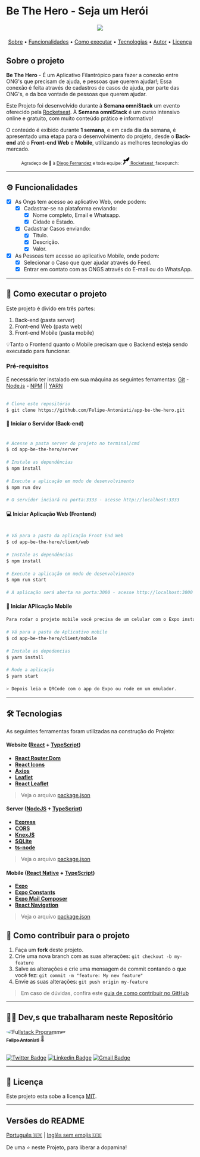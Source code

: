 # Be The Hero - Seja um Herói

<h4 align="center"> 
	<img src="./client/web/assets/logo.png"/>
</h4>

<p align="center">
 <a href="#-sobre-o-projeto">Sobre</a> •
 <a href="#-funcionalidades">Funcionalidades</a> •
 <a href="#-como-executar-o-projeto">Como executar</a> • 
 <a href="#-tecnologias">Tecnologias</a> • 
 <a href="#-autor">Autor</a> • 
 <a href="#user-content--licença">Licença</a>
</p>


##  Sobre o projeto

**Be The Hero** - É um Aplicativo Filantrópico para fazer a conexão entre ONG's que precisam de ajuda, e pessoas que querem ajudar!; Essa conexão é feita através de cadastros de casos de ajuda, por parte das ONG's, e da boa vontade de pessoas que querem ajudar.


Este Projeto foi desenvolvido durante à **Semana omniStack** um evento oferecido pela [Rocketseat](https://blog.rocketseat.com.br/primeira-next-level-week/). À **Semana omniStack** é um curso intensivo online e gratuito, com muito conteúdo prático e informativo! 

O conteúdo é exibido durante **1 semana**, e em cada dia da semana, é apresentado uma etapa para o desenvolvimento do projeto, desde o **Back-end** até o **Front-end Web** e **Mobile**, utilizando as melhores tecnologias do mercado.


<div align="center">
  <sub>Agradeço de 💜 à
    <a href="https://github.com/diego3g">Diego Fernandez</a> e toda equipe:
    <a href="https://github.com/rocketseat">
      <img 
        src="./client/web/src/assets/icons/rocketseat.svg" 
        alt="rocketseat" 
        height="20"
      > Rocketseat
    </a>
    :facepunch:
  </sub>
</div>

---

## ⚙️ Funcionalidades

- [x] As Ongs tem acesso ao aplicativo Web, onde podem: 
  - [x] Cadastrar-se na plataforma enviando:
    - [x] Nome completo, Email e Whatsapp.
    - [x] Cidade e Estado.
  - [x] Cadastrar Casos enviando:
    - [x] Titulo.
    - [x] Descrição.
    - [x] Valor.

- [x] As Pessoas tem acesso ao aplicativo Mobile, onde podem:
  - [x] Selecionar o Caso que quer ajudar através do Feed.
  - [x] Entrar em contato com as ONGS através do E-mail ou do WhatsApp.

---

## 🚀 Como executar o projeto

Este projeto é divido em três partes:
1. Back-end (pasta server) 
2. Front-end Web (pasta web)
3. Front-end Mobile (pasta mobile)

💡Tanto o Frontend quanto o Mobile precisam que o Backend esteja sendo executado para funcionar.

### Pré-requisitos

É necessário ter instalado em sua máquina as seguintes ferramentas:
[Git](https://git-scm.com) - [Node.js](https://nodejs.org/en/) - [NPM](https://www.npmjs.com/) || [YARN](https://yarnpkg.com/)


```bash

# Clone este repositório
$ git clone https://github.com/Felipe-Antoniati/app-be-the-hero.git

```


#### :minidisc: Iniciar o Servidor (Back-end)

```bash

# Acesse a pasta server do projeto no terminal/cmd
$ cd app-be-the-hero/server

# Instale as dependências
$ npm install

# Execute a aplicação em modo de desenvolvimento
$ npm run dev

# O servidor inciará na porta:3333 - acesse http://localhost:3333 

```


#### 💻 Iniciar Aplicação Web (Frontend)

```bash

# Vá para a pasta da aplicação Front End Web
$ cd app-be-the-hero/client/web

# Instale as dependências
$ npm install

# Execute a aplicação em modo de desenvolvimento
$ npm run start

# A aplicação será aberta na porta:3000 - acesse http://localhost:3000

```


#### 📱 Iniciar APlicação Mobile

``` bash
Para rodar o projeto mobile você precisa de um celular com o Expo instalado ou um emulador android/ios.

# Vá para a pasta do Aplicativo mobile
$ cd app-be-the-hero/client/mobile

# Instale as depedencias
$ yarn install

# Rode a aplicação
$ yarn start

> Depois leia o QRCode com o app do Expo ou rode em um emulador.

```

---


## 🛠 Tecnologias

As seguintes ferramentas foram utilizadas na construção do Projeto:

#### **Website**  ([React](https://reactjs.org/)  +  [TypeScript](https://www.typescriptlang.org/))

-   **[React Router Dom](https://github.com/ReactTraining/react-router/tree/master/packages/react-router-dom)**
-   **[React Icons](https://react-icons.github.io/react-icons/)**
-   **[Axios](https://github.com/axios/axios)**
-   **[Leaflet](https://react-leaflet.js.org/en/)**
-   **[React Leaflet](https://react-leaflet.js.org/)**

> Veja o arquivo  [package.json](https://github.com/tgmarinho/README-be-the-hero/blob/master/web/package.json)

#### **Server**  ([NodeJS](https://nodejs.org/en/)  +  [TypeScript](https://www.typescriptlang.org/))

-   **[Express](https://expressjs.com/)**
-   **[CORS](https://expressjs.com/en/resources/middleware/cors.html)**
-   **[KnexJS](http://knexjs.org/)**
-   **[SQLite](https://github.com/mapbox/node-sqlite3)**
-   **[ts-node](https://github.com/TypeStrong/ts-node)**

> Veja o arquivo  [package.json](https://github.com/tgmarinho/README-be-the-hero/blob/master/server/package.json)

#### **Mobile**  ([React Native](http://www.reactnative.com/)  +  [TypeScript](https://www.typescriptlang.org/))

-   **[Expo](https://expo.io/)**
-   **[Expo Constants](https://docs.expo.io/versions/latest/sdk/constants/)**
-   **[Expo Mail Composer](https://docs.expo.io/versions/latest/sdk/mail-composer/)**
-   **[React Navigation](https://reactnavigation.org/)**

> Veja o arquivo  [package.json](https://github.com/tgmarinho/README-be-the-hero/blob/master/mobile/package.json)



##  💪 Como contribuir para o projeto

1. Faça um **fork** deste projeto.
2. Crie uma nova branch com as suas alterações: `git checkout -b my-feature`
3. Salve as alterações e crie uma mensagem de commit contando o que você fez: `git commit -m "feature: My new feature"`
4. Envie as suas alterações: `git push origin my-feature`
> Em caso de dúvidas, confira este [guia de como contribuir no GitHub](./CONTRIBUTING.md)

---

## 👨‍💻 Dev,s que trabalharam neste Repositório

<a href="https://github.com/felipe-antoniati">
 <img style="border-radius: 50%;" src="https://avatars0.githubusercontent.com/u/63480609?s=460&u=c69fe399d6e97159b75b64b597b007ff8e6ac553&v=4" width="100px;" alt="Fullstack Programmer"/>
 <br />
 <sub><b>Felipe Antoniati</b></sub></a> <a href="https://github.com/felipe-antoniati" title="Fullstack Programmer">🚀</a>
 <br /><br />

[![Twitter Badge](https://img.shields.io/badge/-@felipe-1ca0f1?style=flat-square&labelColor=1ca0f1&logo=twitter&logoColor=white&link=https://twitter.com/)](https://twitter.com/) [![Linkedin Badge](https://img.shields.io/badge/-Felipe-blue?style=flat-square&logo=Linkedin&logoColor=white&link=https://www.linkedin.com/in/)](https://www.linkedin.com/in/felipe-antoniati-1288041b7/) 
[![Gmail Badge](https://img.shields.io/badge/-antoniati.felipe@gmail.com-c14438?style=flat-square&logo=Gmail&logoColor=white&link=mailto:antoniati.felipe@gmail.com)](mailto:antoniati.felipe@gmail.com)

---

## 📝 Licença

Este projeto esta sobe a licença [MIT](./LICENSE).

---

##  Versões do README

[Português 🇧🇷](./README.md)  |  [Inglês sem emojis 🇺🇸](./README-en.md) 


De uma ⭐️ neste Projeto, para liberar a dopamina!



